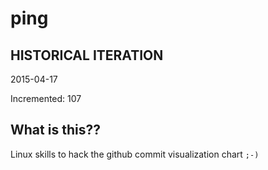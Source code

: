 # ping

## HISTORICAL ITERATION
2015-04-17

Incremented: 107

## What is this?? 
Linux skills to hack the github commit visualization chart `;-)`
